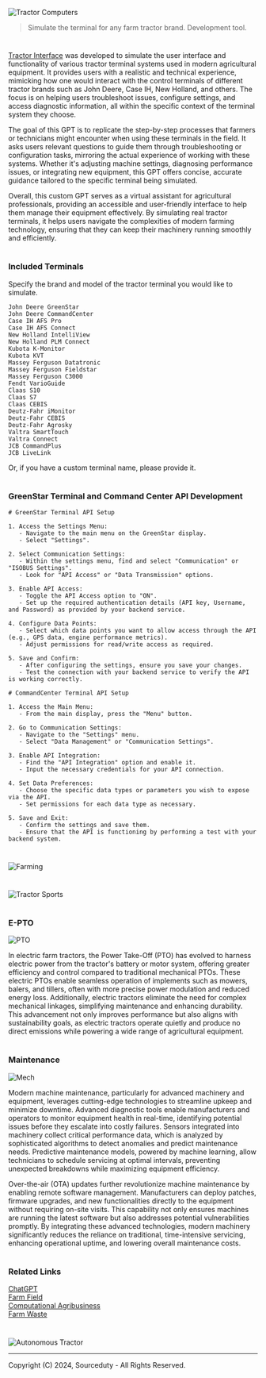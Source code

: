 ![Tractor Computers](https://github.com/user-attachments/assets/8a223b3b-225f-411d-b98b-48b8ebceaf2a)

> Simulate the terminal for any farm tractor brand. Development tool.

#

[Tractor Interface](https://chatgpt.com/g/g-g7HGANyCX-tractor-interface) was developed to simulate the user interface and functionality of various tractor terminal systems used in modern agricultural equipment. It provides users with a realistic and technical experience, mimicking how one would interact with the control terminals of different tractor brands such as John Deere, Case IH, New Holland, and others. The focus is on helping users troubleshoot issues, configure settings, and access diagnostic information, all within the specific context of the terminal system they choose.

The goal of this GPT is to replicate the step-by-step processes that farmers or technicians might encounter when using these terminals in the field. It asks users relevant questions to guide them through troubleshooting or configuration tasks, mirroring the actual experience of working with these systems. Whether it's adjusting machine settings, diagnosing performance issues, or integrating new equipment, this GPT offers concise, accurate guidance tailored to the specific terminal being simulated.

Overall, this custom GPT serves as a virtual assistant for agricultural professionals, providing an accessible and user-friendly interface to help them manage their equipment effectively. By simulating real tractor terminals, it helps users navigate the complexities of modern farming technology, ensuring that they can keep their machinery running smoothly and efficiently.

#
### Included Terminals

Specify the brand and model of the tractor terminal you would like to simulate.

```
John Deere GreenStar
John Deere CommandCenter
Case IH AFS Pro
Case IH AFS Connect
New Holland IntelliView
New Holland PLM Connect
Kubota K-Monitor
Kubota KVT
Massey Ferguson Datatronic
Massey Ferguson Fieldstar
Massey Ferguson C3000
Fendt VarioGuide
Claas S10
Claas S7
Claas CEBIS
Deutz-Fahr iMonitor
Deutz-Fahr CEBIS
Deutz-Fahr Agrosky
Valtra SmartTouch
Valtra Connect
JCB CommandPlus
JCB LiveLink
```

Or, if you have a custom terminal name, please provide it.

#
### GreenStar Terminal and Command Center API Development

```
# GreenStar Terminal API Setup

1. Access the Settings Menu:
   - Navigate to the main menu on the GreenStar display.
   - Select "Settings".

2. Select Communication Settings:
   - Within the settings menu, find and select "Communication" or "ISOBUS Settings".
   - Look for "API Access" or "Data Transmission" options.

3. Enable API Access:
   - Toggle the API Access option to "ON".
   - Set up the required authentication details (API key, Username, and Password) as provided by your backend service.

4. Configure Data Points:
   - Select which data points you want to allow access through the API (e.g., GPS data, engine performance metrics).
   - Adjust permissions for read/write access as required.

5. Save and Confirm:
   - After configuring the settings, ensure you save your changes.
   - Test the connection with your backend service to verify the API is working correctly.

# CommandCenter Terminal API Setup

1. Access the Main Menu:
   - From the main display, press the "Menu" button.

2. Go to Communication Settings:
   - Navigate to the "Settings" menu.
   - Select "Data Management" or "Communication Settings".

3. Enable API Integration:
   - Find the "API Integration" option and enable it.
   - Input the necessary credentials for your API connection.

4. Set Data Preferences:
   - Choose the specific data types or parameters you wish to expose via the API.
   - Set permissions for each data type as necessary.

5. Save and Exit:
   - Confirm the settings and save them.
   - Ensure that the API is functioning by performing a test with your backend system.
```

#
![Farming](https://github.com/user-attachments/assets/b9193823-0293-434b-bdc4-75f67491efb5)
#
![Tractor Sports](https://github.com/user-attachments/assets/3c7c0761-865e-4851-aa20-0b3ec03d2e73)

#
### E-PTO

![PTO](https://github.com/user-attachments/assets/8b013636-e5f8-42c0-8f53-06a345e2e972)

In electric farm tractors, the Power Take-Off (PTO) has evolved to harness electric power from the tractor's battery or motor system, offering greater efficiency and control compared to traditional mechanical PTOs. These electric PTOs enable seamless operation of implements such as mowers, balers, and tillers, often with more precise power modulation and reduced energy loss. Additionally, electric tractors eliminate the need for complex mechanical linkages, simplifying maintenance and enhancing durability. This advancement not only improves performance but also aligns with sustainability goals, as electric tractors operate quietly and produce no direct emissions while powering a wide range of agricultural equipment.

#
### Maintenance

![Mech](https://github.com/user-attachments/assets/03e98432-c939-4c37-8ca4-9659a641ec1d)

Modern machine maintenance, particularly for advanced machinery and equipment, leverages cutting-edge technologies to streamline upkeep and minimize downtime. Advanced diagnostic tools enable manufacturers and operators to monitor equipment health in real-time, identifying potential issues before they escalate into costly failures. Sensors integrated into machinery collect critical performance data, which is analyzed by sophisticated algorithms to detect anomalies and predict maintenance needs. Predictive maintenance models, powered by machine learning, allow technicians to schedule servicing at optimal intervals, preventing unexpected breakdowns while maximizing equipment efficiency.

Over-the-air (OTA) updates further revolutionize machine maintenance by enabling remote software management. Manufacturers can deploy patches, firmware upgrades, and new functionalities directly to the equipment without requiring on-site visits. This capability not only ensures machines are running the latest software but also addresses potential vulnerabilities promptly. By integrating these advanced technologies, modern machinery significantly reduces the reliance on traditional, time-intensive servicing, enhancing operational uptime, and lowering overall maintenance costs.

#
### Related Links

[ChatGPT](https://github.com/sourceduty/ChatGPT)
<br>
[Farm Field](https://chat.openai.com/g/g-0SdwLVQqg-farm-field)
<br>
[Computational Agribusiness](https://github.com/sourceduty/Computational_Agribusiness)
<br>
[Farm Waste](https://github.com/sourceduty/Farm_Waste)

#

![Autonomous Tractor](https://github.com/user-attachments/assets/22cad2ae-84b9-428d-a9c5-fe229e5df340)

***
Copyright (C) 2024, Sourceduty - All Rights Reserved.
